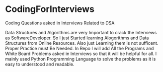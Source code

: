 # CodingForInterviews
Coding Questions asked in Interviews Related to DSA

Data Structures and Algorithms are very Important to crack the Interviews as SoftwareDeveloper.
So I just Started learning Alogorithms and Data Structures from Online Resources.
Also just Learning them is not sufficent. Proper Practice must Be Needed.
In Repo I will add All the Programs and White Board Problems asked in Interviews so that it will be helpful for all.
I mainly used Python Programming Language to solve the problems as it is easy to understood and readable.

